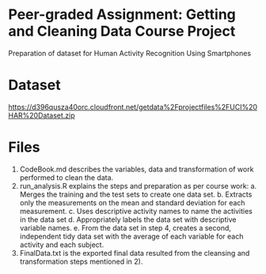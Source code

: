 # Peer-graded Assignment: Getting and Cleaning Data Course Project
Preparation of dataset for Human Activity Recognition Using Smartphones

# Dataset
https://d396qusza40orc.cloudfront.net/getdata%2Fprojectfiles%2FUCI%20HAR%20Dataset.zip

# Files
1) CodeBook.md describes the variables, data and transformation of work performed to clean the data.
2) run_analysis.R explains the steps and preparation as per course work:
  a. Merges the training and the test sets to create one data set.
  b. Extracts only the measurements on the mean and standard deviation for each measurement.
  c. Uses descriptive activity names to name the activities in the data set
  d. Appropriately labels the data set with descriptive variable names.
  e. From the data set in step 4, creates a second, independent tidy data set with the average of each variable for each activity and each      subject.
3) FinalData.txt is the exported final data resulted from the cleansing and transformation steps mentioned in 2).
